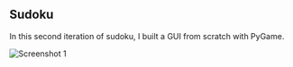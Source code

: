 ## Sudoku

In this second iteration of sudoku, I built a GUI from scratch with PyGame.

![Screenshot 1](images/sudoku2-sc1)

